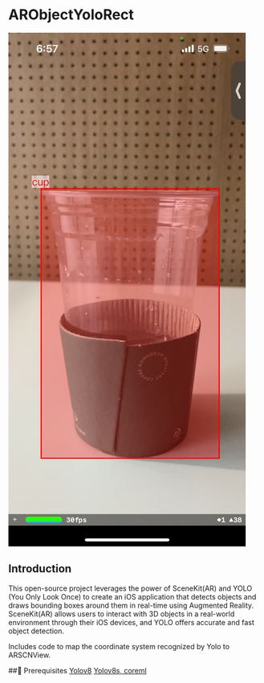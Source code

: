 # ARObjectYoloRect

![Sample](https://github.com/newrachael/ARObjectYoloRect/blob/main/Image/YoloCup.jpeg?raw=true)

## Introduction

This open-source project leverages the power of SceneKit(AR) and YOLO (You Only Look Once) to create an iOS application that detects objects and draws bounding boxes around them in real-time using Augmented Reality. SceneKit(AR) allows users to interact with 3D objects in a real-world environment through their iOS devices, and YOLO offers accurate and fast object detection.

Includes code to map the coordinate system recognized by Yolo to ARSCNView.

## Prerequisites
[Yolov8](https://github.com/ultralytics/ultralytics)
[Yolov8s, coreml](https://github.com/john-rocky/CoreML-Models#yolov8)


